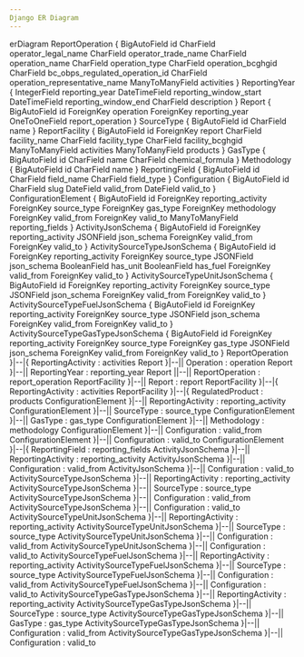 ```yaml
---
Django ER Diagram
---
```

erDiagram
ReportOperation {
    BigAutoField id
    CharField operator_legal_name
    CharField operator_trade_name
    CharField operation_name
    CharField operation_type
    CharField operation_bcghgid
    CharField bc_obps_regulated_operation_id
    CharField operation_representative_name
    ManyToManyField activities
}
ReportingYear {
    IntegerField reporting_year
    DateTimeField reporting_window_start
    DateTimeField reporting_window_end
    CharField description
}
Report {
    BigAutoField id
    ForeignKey operation
    ForeignKey reporting_year
    OneToOneField report_operation
}
SourceType {
    BigAutoField id
    CharField name
}
ReportFacility {
    BigAutoField id
    ForeignKey report
    CharField facility_name
    CharField facility_type
    CharField facility_bcghgid
    ManyToManyField activities
    ManyToManyField products
}
GasType {
    BigAutoField id
    CharField name
    CharField chemical_formula
}
Methodology {
    BigAutoField id
    CharField name
}
ReportingField {
    BigAutoField id
    CharField field_name
    CharField field_type
}
Configuration {
    BigAutoField id
    CharField slug
    DateField valid_from
    DateField valid_to
}
ConfigurationElement {
    BigAutoField id
    ForeignKey reporting_activity
    ForeignKey source_type
    ForeignKey gas_type
    ForeignKey methodology
    ForeignKey valid_from
    ForeignKey valid_to
    ManyToManyField reporting_fields
}
ActivityJsonSchema {
    BigAutoField id
    ForeignKey reporting_activity
    JSONField json_schema
    ForeignKey valid_from
    ForeignKey valid_to
}
ActivitySourceTypeJsonSchema {
    BigAutoField id
    ForeignKey reporting_activity
    ForeignKey source_type
    JSONField json_schema
    BooleanField has_unit
    BooleanField has_fuel
    ForeignKey valid_from
    ForeignKey valid_to
}
ActivitySourceTypeUnitJsonSchema {
    BigAutoField id
    ForeignKey reporting_activity
    ForeignKey source_type
    JSONField json_schema
    ForeignKey valid_from
    ForeignKey valid_to
}
ActivitySourceTypeFuelJsonSchema {
    BigAutoField id
    ForeignKey reporting_activity
    ForeignKey source_type
    JSONField json_schema
    ForeignKey valid_from
    ForeignKey valid_to
}
ActivitySourceTypeGasTypeJsonSchema {
    BigAutoField id
    ForeignKey reporting_activity
    ForeignKey source_type
    ForeignKey gas_type
    JSONField json_schema
    ForeignKey valid_from
    ForeignKey valid_to
}
ReportOperation }|--|{ ReportingActivity : activities
Report }|--|| Operation : operation
Report }|--|| ReportingYear : reporting_year
Report ||--|| ReportOperation : report_operation
ReportFacility }|--|| Report : report
ReportFacility }|--|{ ReportingActivity : activities
ReportFacility }|--|{ RegulatedProduct : products
ConfigurationElement }|--|| ReportingActivity : reporting_activity
ConfigurationElement }|--|| SourceType : source_type
ConfigurationElement }|--|| GasType : gas_type
ConfigurationElement }|--|| Methodology : methodology
ConfigurationElement }|--|| Configuration : valid_from
ConfigurationElement }|--|| Configuration : valid_to
ConfigurationElement }|--|{ ReportingField : reporting_fields
ActivityJsonSchema }|--|| ReportingActivity : reporting_activity
ActivityJsonSchema }|--|| Configuration : valid_from
ActivityJsonSchema }|--|| Configuration : valid_to
ActivitySourceTypeJsonSchema }|--|| ReportingActivity : reporting_activity
ActivitySourceTypeJsonSchema }|--|| SourceType : source_type
ActivitySourceTypeJsonSchema }|--|| Configuration : valid_from
ActivitySourceTypeJsonSchema }|--|| Configuration : valid_to
ActivitySourceTypeUnitJsonSchema }|--|| ReportingActivity : reporting_activity
ActivitySourceTypeUnitJsonSchema }|--|| SourceType : source_type
ActivitySourceTypeUnitJsonSchema }|--|| Configuration : valid_from
ActivitySourceTypeUnitJsonSchema }|--|| Configuration : valid_to
ActivitySourceTypeFuelJsonSchema }|--|| ReportingActivity : reporting_activity
ActivitySourceTypeFuelJsonSchema }|--|| SourceType : source_type
ActivitySourceTypeFuelJsonSchema }|--|| Configuration : valid_from
ActivitySourceTypeFuelJsonSchema }|--|| Configuration : valid_to
ActivitySourceTypeGasTypeJsonSchema }|--|| ReportingActivity : reporting_activity
ActivitySourceTypeGasTypeJsonSchema }|--|| SourceType : source_type
ActivitySourceTypeGasTypeJsonSchema }|--|| GasType : gas_type
ActivitySourceTypeGasTypeJsonSchema }|--|| Configuration : valid_from
ActivitySourceTypeGasTypeJsonSchema }|--|| Configuration : valid_to